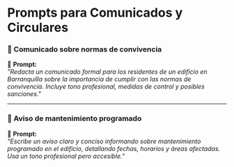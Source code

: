 # Prompts para Comunicados y Circulares

### 📌 Comunicado sobre normas de convivencia
📝 **Prompt:**  
*"Redacta un comunicado formal para los residentes de un edificio en Barranquilla sobre la importancia de cumplir con las normas de convivencia. Incluye tono profesional, medidas de control y posibles sanciones."*

---

### 📌 Aviso de mantenimiento programado
📝 **Prompt:**  
*"Escribe un aviso claro y conciso informando sobre mantenimiento programado en el edificio, detallando fechas, horarios y áreas afectadas. Usa un tono profesional pero accesible."*

